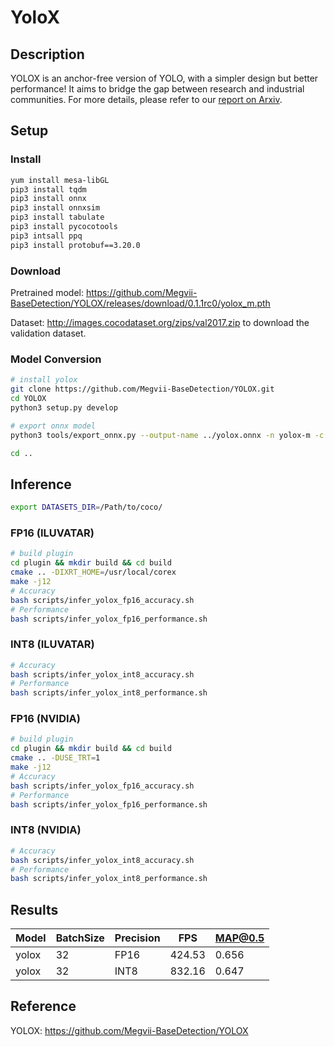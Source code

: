 # YoloX

## Description
YOLOX is an anchor-free version of YOLO, with a simpler design but better performance! It aims to bridge the gap between research and industrial communities.
For more details, please refer to our [report on Arxiv](https://arxiv.org/abs/2107.08430).
## Setup

### Install
```bash
yum install mesa-libGL
pip3 install tqdm
pip3 install onnx
pip3 install onnxsim
pip3 install tabulate
pip3 install pycocotools
pip3 intsall ppq
pip3 install protobuf==3.20.0
```

### Download
Pretrained model: <https://github.com/Megvii-BaseDetection/YOLOX/releases/download/0.1.1rc0/yolox_m.pth>

Dataset: <http://images.cocodataset.org/zips/val2017.zip> to download the validation dataset.

### Model Conversion
```bash
# install yolox
git clone https://github.com/Megvii-BaseDetection/YOLOX.git
cd YOLOX
python3 setup.py develop

# export onnx model
python3 tools/export_onnx.py --output-name ../yolox.onnx -n yolox-m -c yolox_m.pth --batch-size 32

cd ..
```

## Inference
```bash
export DATASETS_DIR=/Path/to/coco/
```
### FP16 (ILUVATAR)

```bash
# build plugin
cd plugin && mkdir build && cd build
cmake .. -DIXRT_HOME=/usr/local/corex
make -j12
# Accuracy
bash scripts/infer_yolox_fp16_accuracy.sh
# Performance
bash scripts/infer_yolox_fp16_performance.sh
```
### INT8 (ILUVATAR)

```bash
# Accuracy
bash scripts/infer_yolox_int8_accuracy.sh
# Performance
bash scripts/infer_yolox_int8_performance.sh
```


### FP16 (NVIDIA)

```bash
# build plugin
cd plugin && mkdir build && cd build
cmake .. -DUSE_TRT=1
make -j12
# Accuracy
bash scripts/infer_yolox_fp16_accuracy.sh
# Performance
bash scripts/infer_yolox_fp16_performance.sh
```

### INT8 (NVIDIA)

```bash
# Accuracy
bash scripts/infer_yolox_int8_accuracy.sh
# Performance
bash scripts/infer_yolox_int8_performance.sh
```

## Results

Model   |BatchSize  |Precision |FPS       |MAP@0.5   |
--------|-----------|----------|----------|----------|
yolox   |    32     |   FP16   | 424.53  |  0.656   |
yolox   |    32     |   INT8   | 832.16  |  0.647   |


## Reference

YOLOX: https://github.com/Megvii-BaseDetection/YOLOX